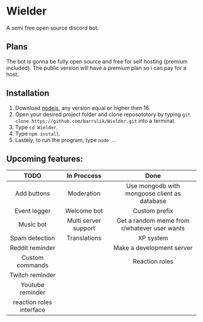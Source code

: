 # Wielder
A semi free open source discord bot.

## **Plans**
The bot is gonna be fully open source and free for self hosting (premium included).
The public version will have a premium plan so i can pay for a host.
## **Installation**
1. Download [nodejs](https://nodejs.org/en/), any version equal or higher then 16.
2. Open your desired project folder and clone reposototory by typing `git clone https://github.com/barrulik/Wielder.git` into a terminal.
3. Type `cd Wielder`.
4. Type `npm install`.
5. Lastely, to run the program, type `node .`.

## **Upcoming features:**
| TODO 	| In Proccess 	| Done
|:----:	|:------------:	|:----:	
|Add buttons|Moderation|Use mongodb with mongoose client as database
|Event logger|Welcome bot|Custom prefix
|Music bot|Multi server support|Get a random meme from r/whatever user wants
|Spam detection|Translations| XP system
|Reddit reminder|              	|Make a development server
|Custom commands|              	|Reaction roles
|Twitch reminder|              	|
|Youtube reminder|              	|
|reaction roles interface| |